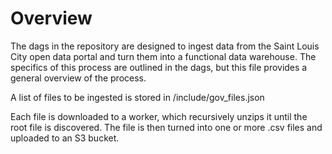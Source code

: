 Overview
========
The dags in the repository are designed to ingest data from the Saint Louis City open data portal and turn them into a functional data warehouse. The specifics of this process are outlined in the dags, but this file provides a general overview of the process.

A list of files to be ingested is stored in /include/gov_files.json

Each file is downloaded to a worker, which recursively unzips it until the root file is discovered. The file is then turned into one or more .csv files and uploaded to an S3 bucket.